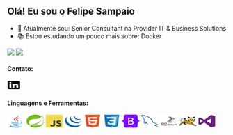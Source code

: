  ## Olá! Eu sou o Felipe Sampaio
 
  - :hammer: Atualmente sou: Senior Consultant na Provider IT & Business Solutions
  - :books: Estou estudando um pouco mais sobre: Docker
  
  
  <div>
      <img heigth="180em" src="https://github-readme-stats.vercel.app/api?username=FelipeSSampaio&show_icons=true&theme=default&include_all_commits=true&count_private=true" style="max-width: 50%;"/>
      <img heigth="180em" src="https://github-readme-stats.vercel.app/api/top-langs/?username=FelipeSSampaio&layout=compact&langs_count=16&theme=default" />
  </div>
  
  #### Contato:
  <div>
    <a href="https://www.linkedin.com/in/felipe-sampaio-mba-sfc-12475329/">
      <img title="LinkedIn" height="20" width="30" src="https://raw.githubusercontent.com/devicons/devicon/master/icons/linkedin/linkedin-plain.svg" />
    </a>
  </div>
  
  #### Linguagens e Ferramentas:
  <div>
    <img title="Java" height="30" width="40" src="https://raw.githubusercontent.com/devicons/devicon/master/icons/java/java-original.svg" />
    <img title="Spring" height="30" width="40" src="https://raw.githubusercontent.com/devicons/devicon/master/icons/spring/spring-original.svg" />
    <img title="JavaScript" height="30" width="40" src="https://raw.githubusercontent.com/devicons/devicon/master/icons/javascript/javascript-original.svg" />
    <img title="JQuery" height="30" width="40" src="https://raw.githubusercontent.com/devicons/devicon/master/icons/jquery/jquery-original.svg" />
    <img title="HTML" height="30" width="40" src="https://raw.githubusercontent.com/devicons/devicon/master/icons/html5/html5-original.svg" />
    <img title="CSS" height="30" width="40" src="https://raw.githubusercontent.com/devicons/devicon/master/icons/css3/css3-original.svg" />
    <img title="BootStrap" height="30" width="40" src="https://raw.githubusercontent.com/devicons/devicon/master/icons/bootstrap/bootstrap-original.svg" />
    <img title="MySQL" height="30" width="40" src="https://raw.githubusercontent.com/devicons/devicon/master/icons/mysql/mysql-original.svg" />
    <img title="SqlServer" height="30" width="40" src="https://raw.githubusercontent.com/devicons/devicon/master/icons/microsoftsqlserver/microsoftsqlserver-plain-wordmark.svg" />
    <img title="TomCat" height="30" width="40" src="https://raw.githubusercontent.com/devicons/devicon/master/icons/tomcat/tomcat-original.svg" />
    <img title="VisualStudio" height="30" width="40" src="https://raw.githubusercontent.com/devicons/devicon/master/icons/visualstudio/visualstudio-plain.svg" />
  </div>
